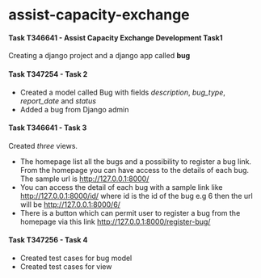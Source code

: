 # assist-capacity-exchange
#### Task T346641 - Assist Capacity Exchange Development Task1
Creating a django project and a django app called **bug**

#### Task T347254 - Task 2
- Created a model called Bug with fields *description*, *bug_type*, *report_date* and *status*
- Added a bug from Django admin

#### Task  T346641 - Task 3
Created *three* views. 
- The homepage list all the bugs and a possibility to register a bug link. From the homepage you can have access to the details of each bug. The sample url is http://127.0.0.1:8000/
- You can access the detail of each bug with a sample link like http://127.0.0.1:8000/id/ where id is the id of the bug e.g 6 then the url will be http://127.0.0.1:8000/6/
- There is a button which can permit user to register a bug from the homepage via this link http://127.0.0.1:8000/register-bug/


#### Task T347256 - Task 4
- Created test cases for bug model
- Created test cases for view
